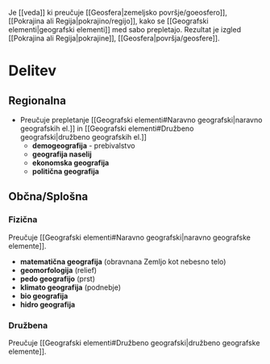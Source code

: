 Je [[veda]] ki preučuje [[Geosfera|zemeljsko površje/goeosfero]], [[Pokrajina ali Regija|pokrajino/regijo]], kako se [[Geografski elementi|geografski elementi]] med sabo prepletajo. Rezultat je izgled [[Pokrajina ali Regija|pokrajine]], [[Geosfera|površja/geosfere]].

# Delitev
## Regionalna
- Preučuje prepletanje [[Geografski elementi#Naravno geografski|naravno geografskih el.]] in [[Geografski elementi#Družbeno geografski|družbeno geografskih el.]]
	- **demogeografija** - prebivalstvo
	- **geografija naselij**
	- **ekonomska geografija**
	- **politična geografija**
## Občna/Splošna
### Fizična
Preučuje [[Geografski elementi#Naravno geografski|naravno geografske elemente]].

- **matematična geografija** (obravnana Zemljo kot nebesno telo)
- **geomorfologija** (relief)
- **pedo geografijo** (prst)
- **klimato geografija** (podnebje)
- **bio geografija** 
- **hidro geografija**
### Družbena
Preučuje [[Geografski elementi#Družbeno geografski|družbeno geografske elemente]].